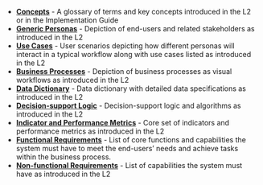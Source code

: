 - [**Concepts**](concepts.html) - A glossary of terms and key concepts introduced in the L2 or in the Implementation Guide
- [**Generic Personas**](personas.html) - Depiction of end-users and related stakeholders as introduced in the L2
- [**Use Cases**](scenarios.html) - User scenarios depicting how different personas will interact in a typical workflow along with use cases listed as introduced in the L2
- [**Business Processes**](business-process.html) - Depiction of business processes as visual workflows as introduced in the L2
- [**Data Dictionary**](dictionary.html) - Data dictionary with detailed data specifications as introduced in the L2
- [**Decision-support Logic**](decision-logic.html) - Decision-support logic and algorithms as introduced in the L2
- [**Indicator and Performance Metrics**](indicators.html) - Core set of indicators and performance metrics as introduced in the L2
- [**Functional Requirements**](functional-requirements.html) - List of core functions and capabilities the system must have to meet the end-users’ needs and achieve tasks within the business process.
- [**Non-functional Requirements**](non-functional-requirements.html) - List of capabilities the system must have as introduced in the L2
